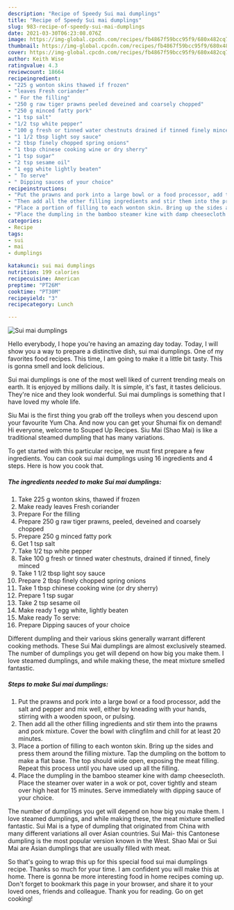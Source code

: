 ```yaml
---
description: "Recipe of Speedy Sui mai dumplings"
title: "Recipe of Speedy Sui mai dumplings"
slug: 983-recipe-of-speedy-sui-mai-dumplings
date: 2021-03-30T06:23:08.076Z
image: https://img-global.cpcdn.com/recipes/fb4867f59bcc95f9/680x482cq70/sui-mai-dumplings-recipe-main-photo.jpg
thumbnail: https://img-global.cpcdn.com/recipes/fb4867f59bcc95f9/680x482cq70/sui-mai-dumplings-recipe-main-photo.jpg
cover: https://img-global.cpcdn.com/recipes/fb4867f59bcc95f9/680x482cq70/sui-mai-dumplings-recipe-main-photo.jpg
author: Keith Wise
ratingvalue: 4.3
reviewcount: 18664
recipeingredient:
- "225 g wonton skins thawed if frozen"
- "leaves Fresh coriander"
- " For the filling"
- "250 g raw tiger prawns peeled deveined and coarsely chopped"
- "250 g minced fatty pork"
- "1 tsp salt"
- "1/2 tsp white pepper"
- "100 g fresh or tinned water chestnuts drained if tinned finely minced"
- "1 1/2 tbsp light soy sauce"
- "2 tbsp finely chopped spring onions"
- "1 tbsp chinese cooking wine or dry sherry"
- "1 tsp sugar"
- "2 tsp sesame oil"
- "1 egg white lightly beaten"
- " To serve"
- " Dipping sauces of your choice"
recipeinstructions:
- "Put the prawns and pork into a large bowl or a food processor, add the salt and pepper and mix well, either by kneading with your hands, stirring with a wooden spoon, or pulsing."
- "Then add all the other filling ingredients and stir them into the prawns and pork mixture. Cover the bowl with clingfilm and chill for at least 20 minutes."
- "Place a portion of filling to each wonton skin. Bring up the sides and press them around the filling mixture. Tap the dumpling on the bottom to make a flat base. The top should wide open, exposing the meat filling. Repeat this process until you have used up all the filling."
- "Place the dumpling in the bamboo steamer kine with damp cheesecloth. Place the steamer over water in a wok or pot, cover tightly and steam over high heat for 15 minutes. Serve immediately with dipping sauce of your choice."
categories:
- Recipe
tags:
- sui
- mai
- dumplings

katakunci: sui mai dumplings 
nutrition: 199 calories
recipecuisine: American
preptime: "PT26M"
cooktime: "PT30M"
recipeyield: "3"
recipecategory: Lunch

---
```



![Sui mai dumplings](https://img-global.cpcdn.com/recipes/fb4867f59bcc95f9/680x482cq70/sui-mai-dumplings-recipe-main-photo.jpg)

Hello everybody, I hope you're having an amazing day today. Today, I will show you a way to prepare a distinctive dish, sui mai dumplings. One of my favorites food recipes. This time, I am going to make it a little bit tasty. This is gonna smell and look delicious.

Sui mai dumplings is one of the most well liked of current trending meals on earth. It is enjoyed by millions daily. It is simple, it's fast, it tastes delicious. They're nice and they look wonderful. Sui mai dumplings is something that I have loved my whole life.

Siu Mai is the first thing you grab off the trolleys when you descend upon your favourite Yum Cha. And now you can get your Shumai fix on demand! Hi everyone, welcome to Souped Up Recipes. Siu Mai (Shao Mai) is like a traditional steamed dumpling that has many variations.


To get started with this particular recipe, we must first prepare a few ingredients. You can cook sui mai dumplings using 16 ingredients and 4 steps. Here is how you cook that.

<!--inarticleads1-->

##### The ingredients needed to make Sui mai dumplings:

1. Take 225 g wonton skins, thawed if frozen
1. Make ready leaves Fresh coriander
1. Prepare  For the filling
1. Prepare 250 g raw tiger prawns, peeled, deveined and coarsely chopped
1. Prepare 250 g minced fatty pork
1. Get 1 tsp salt
1. Take 1/2 tsp white pepper
1. Take 100 g fresh or tinned water chestnuts, drained if tinned, finely minced
1. Take 1 1/2 tbsp light soy sauce
1. Prepare 2 tbsp finely chopped spring onions
1. Take 1 tbsp chinese cooking wine (or dry sherry)
1. Prepare 1 tsp sugar
1. Take 2 tsp sesame oil
1. Make ready 1 egg white, lightly beaten
1. Make ready  To serve:
1. Prepare  Dipping sauces of your choice


Different dumpling and their various skins generally warrant different cooking methods. These Sui Mai dumplings are almost exclusively steamed. The number of dumplings you get will depend on how big you make them. I love steamed dumplings, and while making these, the meat mixture smelled fantastic. 

<!--inarticleads2-->

##### Steps to make Sui mai dumplings:

1. Put the prawns and pork into a large bowl or a food processor, add the salt and pepper and mix well, either by kneading with your hands, stirring with a wooden spoon, or pulsing.
1. Then add all the other filling ingredients and stir them into the prawns and pork mixture. Cover the bowl with clingfilm and chill for at least 20 minutes.
1. Place a portion of filling to each wonton skin. Bring up the sides and press them around the filling mixture. Tap the dumpling on the bottom to make a flat base. The top should wide open, exposing the meat filling. Repeat this process until you have used up all the filling.
1. Place the dumpling in the bamboo steamer kine with damp cheesecloth. Place the steamer over water in a wok or pot, cover tightly and steam over high heat for 15 minutes. Serve immediately with dipping sauce of your choice.


The number of dumplings you get will depend on how big you make them. I love steamed dumplings, and while making these, the meat mixture smelled fantastic. Sui Mai is a type of dumpling that originated from China with many different variations all over Asian countries. Sui Mai- this Cantonese dumpling is the most popular version known in the West. Shao Mai or Sui Mai are Asian dumplings that are usually filled with meat. 

So that's going to wrap this up for this special food sui mai dumplings recipe. Thanks so much for your time. I am confident you will make this at home. There is gonna be more interesting food in home recipes coming up. Don't forget to bookmark this page in your browser, and share it to your loved ones, friends and colleague. Thank you for reading. Go on get cooking!

